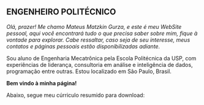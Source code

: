 ## ENGENHEIRO POLITÉCNICO

_Olá, prazer! Me chamo Mateus Matzkin Gurza, e este é meu WebSite pessoal, aqui você encontrará tudo o que precisa saber sobre mim, fique à vontade para explorar. Cabe ressaltar, caso seja de seu interesse, meus contatos e páginas pessoais estão disponibilizadas adiante._ <br>

Sou aluno de Engenharia Mecatrônica pela Escola Politécnica da USP, com experiências de liderança, consultoria em análise e inteligência de dados, programação entre outras. Estou localizado em São Paulo, Brasil.

**Bem vindo à minha página!** 

Abaixo, segue meu cúrriculo resumido para download: 